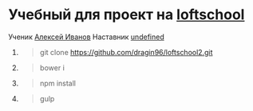 Учебный для проект на [loftschool](https://loftschool.com/)
=====================
Ученик [Алексей Иванов](https://vk.com/dragin_bld)
Наставник  [undefined](undefined)

1. >git clone https://github.com/dragin96/loftschool2.git
2. >bower i
3. >npm install
3. >gulp
